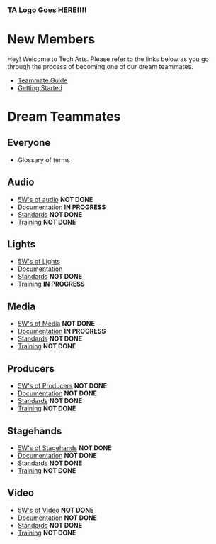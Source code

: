<!-- TITLE: Welcome to Tech Arts -->
<!-- SUBTITLE: Below, you'll find everything you need whether you're joining our team for the first time or already here! -->

### TA Logo Goes HERE!!!!

# New Members
Hey! Welcome to Tech Arts. Please refer to the links below as you go through the process of becoming one of our dream teammates.
* [Teammate Guide](/new-members/team-guide)
* [Getting Started](/new-members/get-started)
# Dream Teammates
## Everyone
* Glossary of terms
## Audio
* [5W's of audio](/audio/five-ws) **NOT DONE**
* [Documentation](/audio/documents) **IN PROGRESS**
* [Standards](/audio/standards) **NOT DONE**
* [Training](/audio/training) **NOT DONE**
## Lights
* [5W's of Lights](/lights/five-ws)
* [Documentation](/lights/documents)
* [Standards](/lights/standards) **NOT DONE**
* [Training](/lights/training) **IN PROGRESS**
## Media
* [5W's of Media](/media/five-ws) **NOT DONE**
* [Documentation](/media/documents) **IN PROGRESS**
* [Standards](/media/standards) **NOT DONE**
* [Training](/media/training) **NOT DONE**
## Producers
* [5W's of Producers](/producers/five-ws) **NOT DONE**
* [Documentation](/producers/documents) **NOT DONE**
* [Standards](/producers/standards) **NOT DONE**
* [Training](/producers/training) **NOT DONE**
## Stagehands
* [5W's of Stagehands](/stagehands/five-ws) **NOT DONE**
* [Documentation](/stagehands/documents) **NOT DONE**
* [Standards](/stagehands/standards) **NOT DONE**
* [Training](/stagehands/training) **NOT DONE**
## Video
* [5W's of Video](/video/five-ws) **NOT DONE**
* [Documentation](/video/documents) **NOT DONE**
* [Standards](/video/standards) **NOT DONE**
* [Training](/video/training) **NOT DONE**